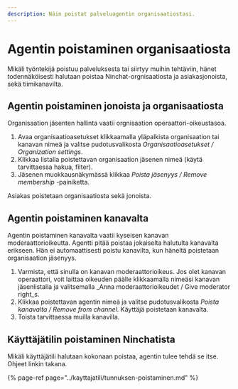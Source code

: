 ```yaml
---
description: Näin poistat palveluagentin organisaatiostasi.
---
```


# Agentin poistaminen organisaatiosta

Mikäli työntekijä poistuu palveluksesta tai siirtyy muihin tehtäviin, hänet todennäköisesti halutaan poistaa Ninchat-orgnisaatiosta ja asiakasjonoista, sekä tiimikanavilta.

## Agentin poistaminen jonoista ja organisaatiosta

Organisaation jäsenten hallinta vaatii orgnisaation operaattori-oikeustasoa. 

1. Avaa organisaatioasetukset klikkaamalla yläpalkista organisaation tai kanavan nimeä ja valitse pudotusvalikosta _Organisaatioasetukset / Organization settings_.
2. Klikkaa listalla poistettavan organisaation jäsenen nimeä \(käytä tarvittaessa hakua, filter\).
3. Jäsenen muokkausnäkymässä klikkaa _Poista jäsenyys / Remove membership_ -painiketta.

Asiakas poistetaan organisaatiosta sekä jonoista.

## Agentin poistaminen kanavalta

Agentin poistaminen kanavalta vaatii kyseisen kanavan moderaattorioikeutta. Agentti pitää poistaa jokaiselta halutulta kanavalta erikseen. Hän ei automaattisesti poistu kanavilta, kun häneltä poistetaan organisaation jäsenyys. 

1. Varmista, että sinulla on kanavan moderaattorioikeus. Jos olet kanavan operaattori, voit laittaa oikeuden päälle klikkaamalla nimeäsi kanavan jäsenlistalla ja valitsemalla _Anna moderaattorioikeudet / Give moderator right_s.
2. Klikkaa poistettavan agentin nimeä ja valitse pudotusvalikosta _Poista kanavalta / Remove from channel_. Käyttäjä poistetaan kanavalta.
3. Toista tarvittaessa muilla kanavilla.

## Käyttäjätilin poistaminen Ninchatista <a id="kayttajatilin-poistaminen-ninchatista"></a>

Mikäli käyttäjätili halutaan kokonaan poistaa, agentin tulee tehdä se itse. Ohjeet linkin takana.

{% page-ref page="../kayttajatili/tunnuksen-poistaminen.md" %}

